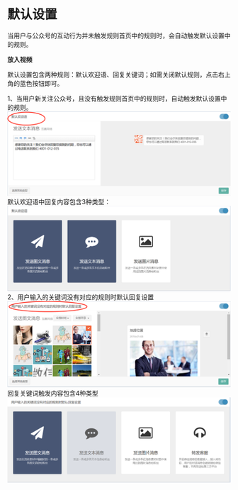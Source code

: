 # 默认设置

当用户与公众号的互动行为并未触发规则首页中的规则时，会自动触发默认设置中的规则。

**放入视频**

默认设置包含两种规则：默认欢迎语、回复关键词；如需关闭默认规则，点击右上角的蓝色按钮即可。

1、当用户新关注公众号，且没有触发规则首页中的规则时，自动触发默认设置中的规则。![](/assets/1516351879%281%29.png)默认欢迎语中回复内容包含3种类型：![](/assets/1516352106%281%29.png)2、用户输入的关键词没有对应的规则时默认回复设置![](/assets/1516352255%281%29.png)  
回复关键词触发内容包含4种类型![](/assets/1516352340%281%29.png)

